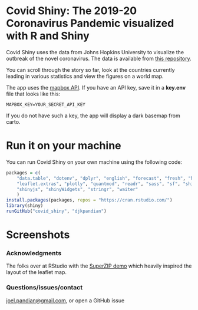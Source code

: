 # Covid Shiny: The 2019-20 Coronavirus Pandemic visualized  with R and Shiny
Covid Shiny uses the data from Johns Hopkins University to visualize the outbreak of the novel coronavirus. The data is available from [this repository](https://github.com/CSSEGISandData/COVID-19/tree/master/csse_covid_19_data).

You can scroll through the story so far, look at the countries currently leading in various statistics and view the figures on a world map.

The app uses the [mapbox API](https://docs.mapbox.com/api/). If you have an API key, save it in a **key.env** file that looks like this:
```{bash}
MAPBOX_KEY=YOUR_SECRET_API_KEY
```
If you do not have such a key, the app will display a dark basemap from carto.
# Run it on your machine
You can run Covid Shiny on your own machine using the following code:
```R
packages = c(
	"data.table", "dotenv", "dplyr", "english", "forecast", "fresh", "highcharter", "htmltools", "leaflet",
	"leaflet.extras", "plotly", "quantmod", "readr", "sass", "sf", "shiny", "shinyanimate", "shinybusy",
	"shinyjs", "shinyWidgets", "stringr", "waiter"
	)
install.packages(packages, repos = "https://cran.rstudio.com/")
library(shiny)
runGitHub("covid_shiny", "djkpandian")
```
# Screenshots

### Acknowledgments
The folks over at RStudio with the [SuperZIP demo](https://github.com/rstudio/shiny-examples/tree/master/063-superzip-example) which heavily inspired the layout of the leaflet map.

### Questions/issues/contact
joel.pandian@gmail.com, or open a GitHub issue
